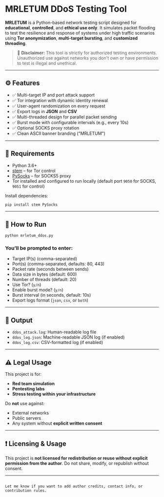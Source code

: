 # MRLETUM DDoS Testing Tool

**MRLETUM** is a Python-based network testing script designed for **educational**, **controlled**, and **ethical use only**. It simulates packet flooding to test the resilience and response of systems under high traffic scenarios using **Tor anonymization**, **multi-target bursting**, and **customized threading**.

> 🚨 **Disclaimer:** This tool is strictly for authorized testing environments. Unauthorized use against networks you don't own or have permission to test is illegal and unethical.

---

## ⚙️ Features

- ✅ Multi-target IP and port attack support  
- ✅ Tor integration with dynamic identity renewal  
- ✅ User-agent randomization on every request  
- ✅ Export logs in **JSON** and **CSV**  
- ✅ Multi-threaded design for parallel packet sending  
- ✅ Burst mode with configurable intervals (e.g., every 10s)  
- ✅ Optional SOCKS proxy rotation  
- ✅ Clean ASCII banner branding ("MRLETUM")

---

## 🧠 Requirements

- Python 3.6+
- [stem](https://pypi.org/project/stem/) – for Tor control
- [PySocks](https://pypi.org/project/PySocks/) – for SOCKS5 proxy
- Tor installed and configured to run locally (default port `9050` for SOCKS, `9051` for control)

Install dependencies:

```bash
pip install stem PySocks
````

---

## 🚀 How to Run

```bash
python mrletum_ddos.py
```

### You’ll be prompted to enter:

- Target IP(s) (comma-separated)
- Port(s) (comma-separated, defaults: 80, 443)
- Packet rate (seconds between sends)
- Data size in bytes (default: 600)
- Number of threads (default: 20)
- Use Tor? (`y/n`)
- Enable burst mode? (`y/n`)
- Burst interval (in seconds, default: 10s)
- Export logs format (`json`, `csv`, or `both`)

---

## 📁 Output

- `ddos_attack.log`: Human-readable log file
- `ddos_log.json`: Machine-readable JSON log (if enabled)
- `ddos_log.csv`: CSV-formatted log (if enabled)

---

## ⚠️ Legal Usage

This project is for:

- **Red team simulation**
- **Pentesting labs**
- **Stress testing within your infrastructure**

Do **not** use against:

- External networks
- Public servers
- Any system without **explicit written consent**

---

## ❗ Licensing & Usage

This project is **not licensed for redistribution or reuse without explicit permission from the author**. Do not share, modify, or republish without consent.

---

```

Let me know if you want to add author credits, contact info, or contribution rules.
```
